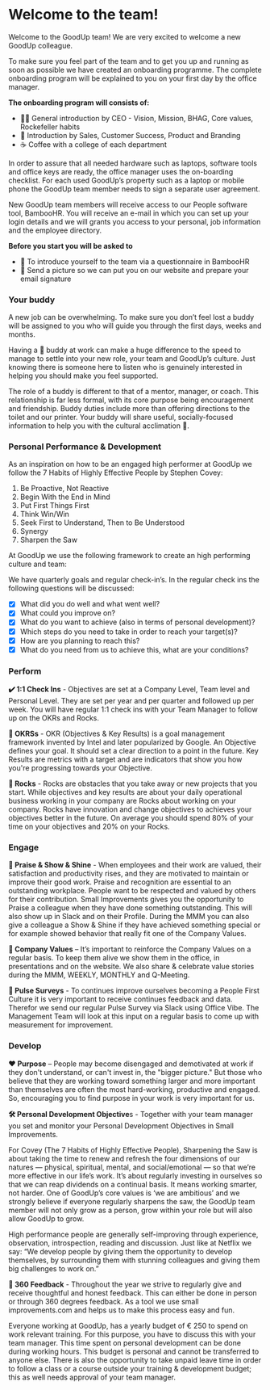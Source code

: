<h1 style="margin-top: 2em;">Welcome to the team!</h1>

Welcome to the GoodUp team! We are very excited to welcome a new GoodUp colleague.
<p>
To make sure you feel part of the team and to get you up and running as soon as possible we have created an onboarding programme. The complete onboarding program will be explained to you on your first day by the office manager.

**The onboarding program will consists of:**

- 👩‍💼  General introduction by CEO - Vision, Mission, BHAG, Core values, Rockefeller habits
- 🤝  Introduction by Sales, Customer Success, Product and Branding
- ☕   Coffee with a college of each department

In order to assure that all needed hardware such as laptops, software
tools and office keys are ready, the office manager uses the on-boarding checklist. For each used GoodUp’s property such as a laptop or mobile phone the GoodUp team member needs to sign a separate user agreement.

New GoodUp team members will receive access to our People software tool, BambooHR.
You will receive an e-mail in which you can set up your login details and we will grants you access to your personal, job information and the employee directory. 

**Before you start you will be asked to**

- 🎤 To introduce yourself to the team via a questionnaire in BambooHR
- 📸 Send a picture so we can put you on our website and prepare your email signature 

### Your buddy
A new job can be overwhelming. To make sure you don’t feel lost a buddy will be assigned to you who will guide you through the first days, weeks and months.

Having a  👥  buddy at work can make a huge difference to the speed to manage to settle into your new role, your team and GoodUp’s culture. Just knowing there is someone here to listen who is genuinely interested in helping you should make you feel supported. 

The role of a buddy is different to that of a mentor, manager, or coach. This relationship is far less formal, with its core purpose being encouragement and friendship. Buddy duties include more than offering directions to the toilet and our printer. Your buddy will share useful, socially-focused information to help you with the cultural acclimation 🙏.

### Personal Performance & Development
As an inspiration on how to be an engaged high performer at GoodUp we follow the 7 Habits of Highly Effective People by Stephen Covey:

1.	Be Proactive, Not Reactive
2.	Begin With the End in Mind
3.	Put First Things First
4.	Think Win/Win
5.	Seek First to Understand, Then to Be Understood
6.	Synergy
7.	Sharpen the Saw

At GoodUp we use the following framework to create an high performing culture and team:

We have quarterly goals and regular check-in’s. In the regular check ins the following questions will be discussed:
- [x] What did you do well and what went well?
- [x] What could you improve on?
- [x] What do you want to achieve (also in terms of personal development)?
- [x] Which steps do you need to take in order to reach your target(s)?
- [x] How are you planning to reach this?
- [x] What do you need from us to achieve this, what are your conditions?

### Perform
<strong> ✔️ 1:1 Check Ins</strong> - Objectives are set at a Company Level, Team level and Personal Level. They are set per year and per quarter and followed up per week. You will have regular 1:1 check ins with your Team Manager to follow up on the OKRs and Rocks.

<strong> 🎯 OKRSs</strong> - OKR (Objectives & Key Results) is a goal management framework invented by Intel and later popularized by Google. An Objective defines your goal. It should set a clear direction to a point in the future. Key Results are metrics with a target and are indicators that show you how you're progressing towards your Objective. 

<strong>🗿 Rocks</strong> - Rocks are obstacles that you take away or new projects that you start. While objectives and key results are about your daily operational business working in your company are Rocks about working on your company. Rocks have innovation and change objectives to achieves your objectives better in the future. On average you should spend 80% of your time on your objectives and 20% on your Rocks.

### Engage
<strong>💎 Praise & Show & Shine</strong> - When employees and their work are valued, their satisfaction and productivity rises, and they are motivated to maintain or improve their good work. Praise and recognition are essential to an outstanding workplace. People want to be respected and valued by others for their contribution. Small Improvements gives you the opportunity to Praise a colleague when they have done something outstanding. This will also show up in Slack and on their Profile. During the MMM you can also give a colleague a Show & Shine if they have achieved something special or for example showed behavior that really fit one of the Company Values.

<strong>📜 Company Values</strong> – It’s important to reinforce the Company Values on a regular basis. To keep them alive we show them in the office, in presentations and on the website. We also share & celebrate value stories during the MMM, WEEKLY, MONTHLY and Q-Meeting. 

<strong>📝 Pulse Surveys</strong> - To continues improve ourselves becoming a People First Culture it is very important to receive continues feedback and data. Therefor we send our regular Pulse Survey via Slack using Office Vibe. The Management Team will look at this input on a regular basis to come up with measurement for improvement.

### Develop
<strong>❤️ Purpose</strong> – People may become disengaged and demotivated at work if they don't understand, or can't invest in, the "bigger picture." But those who believe that they are working toward something larger and more important than themselves are often the most hard-working, productive and engaged. So, encouraging you to find purpose in your work is very important for us. 


<strong> 🛠️ Personal Development Objective</strong>s - Together with your team manager you set and monitor your Personal Development Objectives in Small Improvements.

For Covey (The  7 Habits of Highly Effective People), Sharpening the Saw is about taking the time to renew and refresh the four dimensions of our natures — physical, spiritual, mental, and social/emotional — so that we’re more effective in our life’s work. It’s about regularly investing in ourselves so that we can reap dividends on a continual basis. It means working smarter, not harder. One of GoodUp’s core values is ‘we are ambitious’ and we strongly believe if everyone regularly sharpens the saw, the GoodUp team member will not only grow as a person, grow within your role but will also allow GoodUp to grow. 

High performance people are generally self-improving through experience, observation, introspection, reading and discussion. Just like at Netflix we say: “We develop people by giving them the opportunity to develop themselves, by surrounding them with stunning colleagues and giving them big challenges to work on.” 

<strong>📣 360 Feedback</strong> - Throughout the year we strive to regularly give and receive thoughtful and honest feedback. This can either be done in person or through 360 degrees feedback. As a tool we use small improvements.com and helps us to make this process easy and fun.

Everyone working at GoodUp, has a yearly budget of € 250 to spend on work relevant
training. For this purpose, you have to discuss this with your team manager. This time spent on personal development can be done during working hours. This budget is personal and cannot be transferred to anyone else. There is also the opportunity to take unpaid leave time in order to follow a class or a course outside your training & development budget; this as well needs approval of your team manager.
